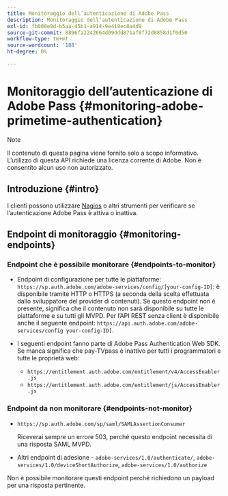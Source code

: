 ```yaml
---
title: Monitoraggio dell’autenticazione di Adobe Pass
description: Monitoraggio dell’autenticazione di Adobe Pass
exl-id: fb000e9d-b5aa-45b1-a914-9e419ec8a4d9
source-git-commit: 8896fa2242664d09ddd871af8f72d8858d1f0d50
workflow-type: tm+mt
source-wordcount: '188'
ht-degree: 0%

---
```


# Monitoraggio dell’autenticazione di Adobe Pass {#monitoring-adobe-primetime-authentication}

>[!NOTE]
>
>Il contenuto di questa pagina viene fornito solo a scopo informativo. L’utilizzo di questa API richiede una licenza corrente di Adobe. Non è consentito alcun uso non autorizzato.

## Introduzione {#intro}

I clienti possono utilizzare [Nagios](http://www.nagios.org) o altri strumenti per verificare se l’autenticazione Adobe Pass è attiva o inattiva.

## Endpoint di monitoraggio {#monitoring-endpoints}

### Endpoint che è possibile monitorare {#endpoints-to-monitor}

* Endpoint di configurazione per tutte le piattaforme: `https://sp.auth.adobe.com/adobe-services/config/[your-config-ID]`: è disponibile tramite HTTP o HTTPS (a seconda della scelta effettuata dallo sviluppatore del provider di contenuti). Se questo endpoint non è presente, significa che il contenuto non sarà disponibile su tutte le piattaforme e su tutti gli MVPD. Per l’API REST senza client è disponibile anche il seguente endpoint:  `https://api.auth.adobe.com/adobe-services/config your-config-ID]`.

* I seguenti endpoint fanno parte di Adobe Pass Authentication Web SDK.  Se manca significa che pay-TVpass è inattivo per tutti i programmatori e tutte le proprietà web:

   * `https://entitlement.auth.adobe.com/entitlement/v4/AccessEnabler.js`
   * `https://entitlement.auth.adobe.com/entitlement/js/AccessEnabler.js`


### Endpoint da non monitorare {#endpoints-not-monitor}

* `https://sp.auth.adobe.com/sp/saml/SAMLAssertionConsumer`

  Riceverai sempre un errore 503, perché questo endpoint necessita di una risposta SAML MVPD.

* Altri endpoint di adesione - `adobe-services/1.0/authenticate/`, `adobe-services/1.0/deviceShortAuthorize`, `adobe-services/1.0/authorize`

Non è possibile monitorare questi endpoint perché richiedono un payload per una risposta pertinente.

